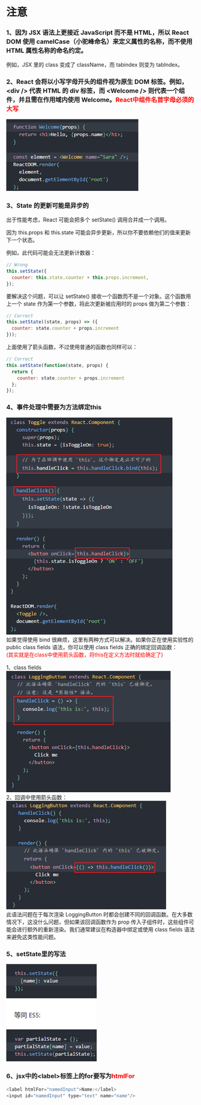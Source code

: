 # 注意
### 1、因为 JSX 语法上更接近 JavaScript 而不是 HTML，所以 React DOM 使用 camelCase（小驼峰命名）来定义属性的名称，而不使用 HTML 属性名称的命名约定。  

例如，JSX 里的 class 变成了 className，而 tabindex 则变为 tabIndex。

### 2、React 会将以小写字母开头的组件视为原生 DOM 标签。例如，\<div /> 代表 HTML 的 div 标签，而 \<Welcome /> 则代表一个组件，并且需在作用域内使用 Welcome。<font color="red">React中组件名首字母必须的大写</font>
![image](./assets/zhu-1.png)

### 3、State 的更新可能是异步的
出于性能考虑，React 可能会把多个 setState() 调用合并成一个调用。  

因为 this.props 和 this.state 可能会异步更新，所以你不要依赖他们的值来更新下一个状态。  

例如，此代码可能会无法更新计数器：
```javascript
// Wrong
this.setState({
  counter: this.state.counter + this.props.increment,
});
```
要解决这个问题，可以让 setState() 接收一个函数而不是一个对象。这个函数用上一个 state 作为第一个参数，将此次更新被应用时的 props 做为第二个参数：

```javascript
// Correct
this.setState((state, props) => ({
  counter: state.counter + props.increment
}));
```
上面使用了箭头函数，不过使用普通的函数也同样可以：
```javascript
// Correct
this.setState(function(state, props) {
  return {
    counter: state.counter + props.increment
  };
});
```


### 4、事件处理中需要为方法绑定this

![image](./assets/zhu-2.png)  
如果觉得使用 bind 很麻烦，这里有两种方式可以解决。如果你正在使用实验性的 public class fields 语法，你可以使用 class fields 正确的绑定回调函数：  
<font color="red">(其实就是在class中使用箭头函数，将this在定义方法时就给确定了)</font>  

1、class fields  
![image](./assets/zhu-3.png)  
2、回调中使用箭头函数：  
![image](./assets/zhu-4.png)  
此语法问题在于每次渲染 LoggingButton 时都会创建不同的回调函数。在大多数情况下，这没什么问题，但如果该回调函数作为 prop 传入子组件时，这些组件可能会进行额外的重新渲染。我们通常建议在构造器中绑定或使用 class fields 语法来避免这类性能问题。  

### 5、setState里的写法
![image](./assets/zhu-5.png)  

### 6、jsx中的\<label>标签上的for要写为<font color="red">htmlFor</font>
```javascript
<label htmlFor="namedInput">Name:</label>
<input id="namedInput" type="text" name="name"/>
```
